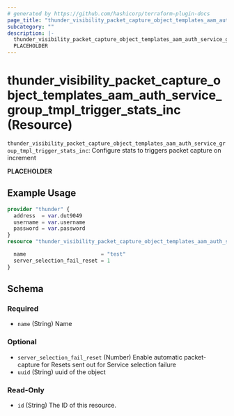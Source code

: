 ```yaml
---
# generated by https://github.com/hashicorp/terraform-plugin-docs
page_title: "thunder_visibility_packet_capture_object_templates_aam_auth_service_group_tmpl_trigger_stats_inc Resource - terraform-provider-thunder"
subcategory: ""
description: |-
  thunder_visibility_packet_capture_object_templates_aam_auth_service_group_tmpl_trigger_stats_inc: Configure stats to triggers packet capture on increment
  PLACEHOLDER
---
```


# thunder_visibility_packet_capture_object_templates_aam_auth_service_group_tmpl_trigger_stats_inc (Resource)

`thunder_visibility_packet_capture_object_templates_aam_auth_service_group_tmpl_trigger_stats_inc`: Configure stats to triggers packet capture on increment

__PLACEHOLDER__

## Example Usage

```terraform
provider "thunder" {
  address  = var.dut9049
  username = var.username
  password = var.password
}
resource "thunder_visibility_packet_capture_object_templates_aam_auth_service_group_tmpl_trigger_stats_inc" "thunder_visibility_packet_capture_object_templates_aam_auth_service_group_tmpl_trigger_stats_inc" {

  name                        = "test"
  server_selection_fail_reset = 1
}
```

<!-- schema generated by tfplugindocs -->
## Schema

### Required

- `name` (String) Name

### Optional

- `server_selection_fail_reset` (Number) Enable automatic packet-capture for Resets sent out for Service selection failure
- `uuid` (String) uuid of the object

### Read-Only

- `id` (String) The ID of this resource.


